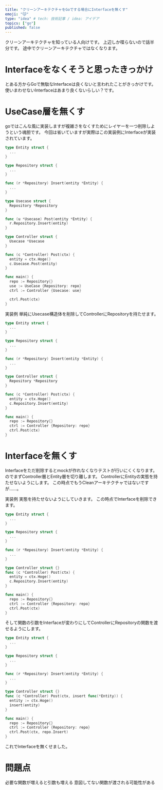 ```yaml
---
title: "クリーンアーキテクチャをGoでする場合にInterfaceを無くす"
emoji: "😽"
type: "idea" # tech: 技術記事 / idea: アイデア
topics: ["go"]
published: false
---
```


クリーンアーキテクチャを知っている人向けです。
上辺しか喋らないので話半分です。
途中でクリーンアーキテクチャではなくなります。

# Interfaceをなくそうと思ったきっかけ
とある方からGoで無駄なInterfaceは良くないと言われたことがきっかけです。
使いまわせないInterfaceはあまり良くないらしい？です。

# UseCase層を無くす
goではこんな風に実装しますが複雑さをなくすためにレイヤーを一つ削除しようという魂胆です。
今回は省いていますが実際はこの実装例にInterfaceが実装されています。
```go
type Entity struct {
  ...
}

type Repository struct {
  ...
}

func (r *Repository) Insert(entity *Entity) {
  ...
}

type Usecase struct {
  Repository *Repository
}

func (u *Usecase) Post(entity *Entity) {
  r.Repository.Insert(entity)
}

type Controller struct {
  Usecase *Usecase
}

func (c *Controller) Post(ctx) {
  entity = ctx.Hoge()
  c.Usecase.Post(entity)
}

func main() {
  repo := Repository{}
  use := UseCase {Repository: repo}
  ctrl := Controller {Usecase: use}

  ctrl.Post(ctx)
}
```

実装例
単純にUsecase構造体を削除してControllerにRepositoryを持たせます。
```go
type Entity struct {
  ...
}

type Repository struct {
  ...
}

func (r *Repository) Insert(entity *Entity) {
  ...
}

type Controller struct {
  Repository *Repository
}

func (c *Controller) Post(ctx) {
  entity = ctx.Hoge()
  c.Repository.Insert(entity)
}

func main() {
  repo := Repository{}
  ctrl := Controller {Repository: repo}
  ctrl.Post(ctx)
}
```

# Interfaceを無くす
Interfaceをただ削除するとmockが作れなくなりテストが行いにくくなります。
のでまずController層とEntity層を切り離します。
ControllerにEntityの実態を持たせないようにします。
この時点でもうCleanアーキテクチャではないですが……。

実装例
実態を持たせないようにしていきます。
この時点でInterfaceを削除できます。
```go
type Entity struct {
  ...
}

type Repository struct {
  ...
}

func (r *Repository) Insert(entity *Entity) {
  ...
}

type Controller struct {}
func (c *Controller) Post(ctx) {
  entity = ctx.Hoge()
  c.Repository.Insert(entity)
}

func main() {
  repo := Repository{}
  ctrl := Controller {Repository: repo}
  ctrl.Post(ctx)
}
```

そして関数の引数をInterfaceが変わりにしてControllerにRepositoryの関数を渡せるようにします。
```go
type Entity struct {
  ...
}

type Repository struct {
  ...
}

func (r *Repository) Insert(entity *Entity) {
  ...
}

type Controller struct {}
func (c *Controller) Post(ctx, insert func(*Entity)) {
  entity := ctx.Hoge()
  insert(entity)
}

func main() {
  repo := Repository{}
  ctrl := Controller {Repository: repo}
  ctrl.Post(ctx, repo.Insert)
}
```
これでInterfaceを無くせました。

# 問題点
必要な関数が増えると引数も増える
意図してない関数が渡される可能性がある